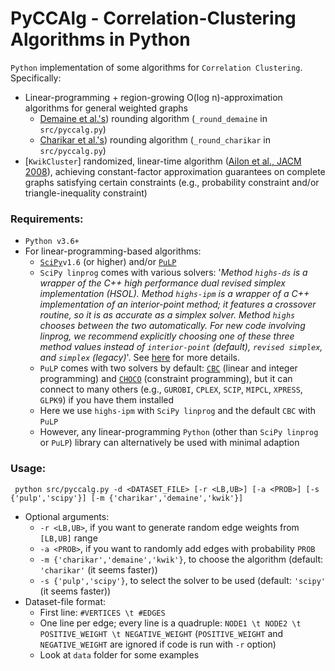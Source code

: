 # PyCCAlg - Correlation-Clustering Algorithms in Python
`Python` implementation of some algorithms for `Correlation Clustering`. Specifically:
* Linear-programming + region-growing O(log n)-approximation algorithms for general weighted graphs
   * [Demaine et al.'s](https://www.sciencedirect.com/science/article/pii/S0304397506003227)) rounding algorithm (`_round_demaine` in `src/pyccalg.py`)
   * [Charikar et al.'s](https://www.sciencedirect.com/science/article/pii/S0022000004001424)) rounding algorithm (`_round_charikar` in `src/pyccalg.py`)
* [`KwikCluster`] randomized, linear-time algorithm ([Ailon et al., JACM 2008](https://doi.org/10.1145/1411509.1411513)), achieving constant-factor approximation guarantees on complete graphs satisfying certain constraints (e.g., probability constraint and/or triangle-inequality constraint)



### Requirements:

* `Python v3.6+`
* For linear-programming-based algorithms:
   * [`SciPy`](https://docs.scipy.org/doc/scipy/reference/generated/scipy.optimize.linprog.html)`v1.6` (or higher) and/or [`PuLP`](https://pypi.org/project/PuLP/)
   * `SciPy linprog` comes with various solvers: '*Method `highs-ds` is a wrapper of the C++ high performance dual revised simplex implementation (HSOL). Method `highs-ipm` is a wrapper of a C++ implementation of an interior-point method; it features a crossover routine, so it is as accurate as a simplex solver. Method `highs` chooses between the two automatically. For new code involving linprog, we recommend explicitly choosing one of these three method values instead of `interior-point` (default), `revised simplex`, and `simplex` (legacy)*'. See [here](https://docs.scipy.org/doc/scipy/reference/generated/scipy.optimize.linprog.html) for more details.
   * `PuLP` comes with two solvers by default: [`CBC`](https://projects.coin-or.org/Cbc) (linear and integer programming) and [`CHOCO`](https://choco-solver.org/) (constraint programming), but it can connect to many others (e.g., `GUROBI`, `CPLEX`, `SCIP`, `MIPCL`, `XPRESS`, `GLPK9`) if you have them installed
   * Here we use `highs-ipm` with `SciPy linprog` and the default `CBC` with `PuLP` 
   * However, any linear-programming `Python`  (other than `SciPy linprog` or `PuLP`) library can alternatively be used with minimal adaption

### Usage:

``` python src/pyccalg.py -d <DATASET_FILE> [-r <LB,UB>] [-a <PROB>] [-s {'pulp','scipy'}] [-m {'charikar','demaine','kwik'}]```

* Optional arguments: 
   * `-r <LB,UB>`, if you want to generate random edge weights from `[LB,UB]` range
   * `-a <PROB>`, if you want to randomly add edges with probability `PROB`
   * `-m {'charikar','demaine','kwik'}`, to choose the algorithm (default: `'charikar'` (it seems faster))
   * `-s {'pulp','scipy'}`, to select the solver to be used (default: `'scipy'` (it seems faster))
* Dataset-file format:
   * First line: `#VERTICES \t #EDGES`
   * One line per edge; every line is a quadruple: `NODE1 \t NODE2 \t POSITIVE_WEIGHT \t NEGATIVE_WEIGHT` (`POSITIVE_WEIGHT` and `NEGATIVE_WEIGHT` are ignored if code is run with `-r` option)
   * Look at `data` folder for some examples

